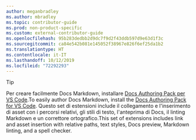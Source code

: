 ```yaml
---
author: meganbradley
ms.author: mbradley
ms.topic: contributor-guide
ms.prod: non-product-specific
ms.custom: external-contributor-guide
ms.openlocfilehash: 95b283dedbb2d9dc7f9d2f43ddb597d9e63d1f3c
ms.sourcegitcommit: ca84e542b081e145052f38967e826f6ef25da1b2
ms.translationtype: HT
ms.contentlocale: it-IT
ms.lasthandoff: 10/12/2019
ms.locfileid: "72292293"
---
```

> [!TIP]
> <span data-ttu-id="06c5d-101">Per creare facilmente Docs Markdown, installare [Docs Authoring Pack per VS Code](../../how-to-write-docs-auth-pack.md).</span><span class="sxs-lookup"><span data-stu-id="06c5d-101">To easily author Docs Markdown, install the [Docs Authoring Pack for VS Code](../../how-to-write-docs-auth-pack.md).</span></span> <span data-ttu-id="06c5d-102">Questo set di estensioni include il collegamento e l'inserimento di asset con i percorsi relativi, gli stili di testo, l'anteprima di Docs, il linting Markdown e un correttore ortografico.</span><span class="sxs-lookup"><span data-stu-id="06c5d-102">This set of extensions includes link and asset insertion with relative paths, text styles, Docs preview, Markdown linting, and a spell checker.</span></span>